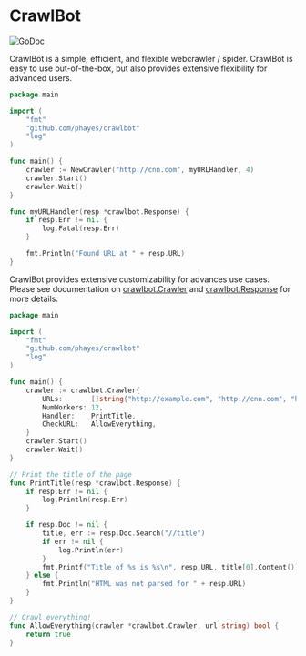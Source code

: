 CrawlBot
========

[![GoDoc](https://godoc.org/github.com/phayes/crawlbot?status.svg)](https://godoc.org/github.com/phayes/crawlbot)

CrawlBot is a simple, efficient, and flexible webcrawler / spider. CrawlBot is easy to use out-of-the-box, but also provides extensive flexibility for advanced users.

```go
package main

import (
	"fmt"
	"github.com/phayes/crawlbot"
	"log"
)

func main() {
	crawler := NewCrawler("http://cnn.com", myURLHandler, 4)
	crawler.Start()
	crawler.Wait()
}

func myURLHandler(resp *crawlbot.Response) {
	if resp.Err != nil {
		log.Fatal(resp.Err)
	}

	fmt.Println("Found URL at " + resp.URL)
}
```

CrawlBot provides extensive customizability for advances use cases. Please see documentation on [crawlbot.Crawler](https://godoc.org/github.com/phayes/crawlbot#Crawler) and [crawlbot.Response](https://godoc.org/github.com/phayes/crawlbot#Response) for more details.

```go
package main

import (
	"fmt"
	"github.com/phayes/crawlbot"
	"log"
)

func main() {
	crawler := crawlbot.Crawler{
		URLs:       []string{"http://example.com", "http://cnn.com", "http://en.wikipedia.org"},
		NumWorkers: 12,
		Handler:    PrintTitle,
		CheckURL:   AllowEverything,
	}
	crawler.Start()
	crawler.Wait()
}

// Print the title of the page
func PrintTitle(resp *crawlbot.Response) {
	if resp.Err != nil {
		log.Println(resp.Err)
	}

	if resp.Doc != nil {
		title, err := resp.Doc.Search("//title")
		if err != nil {
			log.Println(err)
		}
		fmt.Printf("Title of %s is %s\n", resp.URL, title[0].Content())
	} else {
		fmt.Println("HTML was not parsed for " + resp.URL)
	}
}

// Crawl everything!
func AllowEverything(crawler *crawlbot.Crawler, url string) bool {
	return true
}

```
